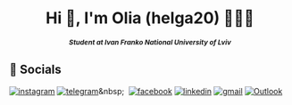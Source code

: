 <h1 align='center'> Hi 👋, I'm Olia (helga20) 👩🏼‍💻 </h1>
<h5 align="center" style="font-size: 12px;">Student at Ivan Franko National University of Lviv</h5>

## 🔗 Socials
[![instagram](https://img.shields.io/badge/instagram-c20a3b?style=for-the-badge&logo=instagram&logoColor=white)](https://instagram.com/olia_kravets_?igshid=OGQ5ZDc2ODk2ZA%3D%3D&utm_source=qr)
[![telegram](https://img.shields.io/badge/Telegram-lightblue?style=for-the-badge&logo=Telegram)](https://t.me/[oliak2003](https://t.me/oliak2003))&nbsp;&nbsp;
[![facebook](https://img.shields.io/badge/facebook-white?style=for-the-badge&logo=facebook)](https://www.facebook.com/oliakr2003)
[![linkedin](https://img.shields.io/badge/linkedin-0A66C2?style=for-the-badge&logo=linkedin&logoColor=white)](https://www.linkedin.com/in/olia-kravets-722839270/)
[![gmail](https://img.shields.io/badge/gmail-%23D14836.svg?&style=for-the-badge&logo=gmail&logoColor=white)](mailto:oliakravets0@gmail.com)
[![Outlook](https://img.shields.io/badge/Outlook-0a91c2?&style=for-the-badge&logo=Outlook&logoColor=white)](mailto:OLHA.KRAVETS.PMO@lnu.edu.ua)
